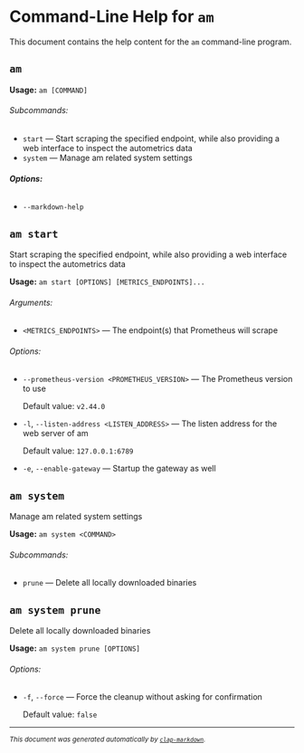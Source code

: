 # Command-Line Help for `am`

This document contains the help content for the `am` command-line program.

## `am`

**Usage:** `am [COMMAND]`

###### Subcommands:

* `start` — Start scraping the specified endpoint, while also providing a web interface to inspect the autometrics data
* `system` — Manage am related system settings

###### **Options:**

* `--markdown-help`



## `am start`

Start scraping the specified endpoint, while also providing a web interface to inspect the autometrics data

**Usage:** `am start [OPTIONS] [METRICS_ENDPOINTS]...`

###### Arguments:

* `<METRICS_ENDPOINTS>` — The endpoint(s) that Prometheus will scrape

###### Options:

* `--prometheus-version <PROMETHEUS_VERSION>` — The Prometheus version to use

  Default value: `v2.44.0`
* `-l`, `--listen-address <LISTEN_ADDRESS>` — The listen address for the web server of am

  Default value: `127.0.0.1:6789`
* `-e`, `--enable-gateway` — Startup the gateway as well



## `am system`

Manage am related system settings

**Usage:** `am system <COMMAND>`

###### Subcommands:

* `prune` — Delete all locally downloaded binaries



## `am system prune`

Delete all locally downloaded binaries

**Usage:** `am system prune [OPTIONS]`

###### Options:

* `-f`, `--force` — Force the cleanup without asking for confirmation

  Default value: `false`



<hr/>

<small><i>
    This document was generated automatically by
    <a href="https://crates.io/crates/clap-markdown"><code>clap-markdown</code></a>.
</i></small>

